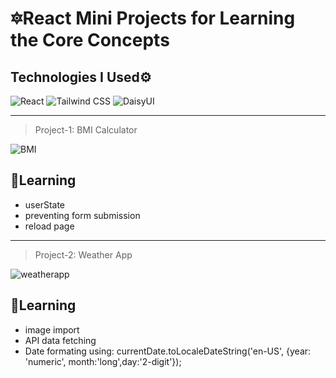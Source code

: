 # 🔯React Mini Projects for Learning the Core Concepts

## Technologies I Used⚙

![React](https://img.shields.io/badge/React-20232A?style=for-the-badge&logo=react&logoColor=61DAFB)
![Tailwind CSS](https://img.shields.io/badge/Tailwind_CSS-38B2AC?style=for-the-badge&logo=tailwind-css&logoColor=white)
![DaisyUI](https://img.shields.io/badge/DaisyUI-5A0EF8?style=for-the-badge&logo=daisyui&logoColor=white)

<hr>

> Project-1: BMI Calculator

![BMI](https://github.com/user-attachments/assets/6280a5ed-ffef-41cb-9bf8-3a25fa8923a5)

## 🧠Learning
- userState
- preventing form submission
- reload page

<hr>

> Project-2: Weather App

![weatherapp](https://github.com/user-attachments/assets/c7bb402d-1792-4323-9e6d-d8171aed55be)

## 🧠Learning
- image import
- API data fetching
- Date formating using:  currentDate.toLocaleDateString('en-US', {year: 'numeric', month:'long',day:'2-digit'});
